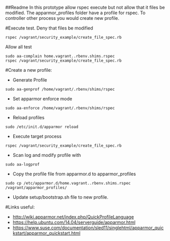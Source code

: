 ##Readme
In this prototype allow rspec execute but not allow that it files be modified.
The apparmor_profiles folder have a profile for rspec. To controller other process you would create new profile.

#Execute test.
Deny that files be modified
```
rspec /vagrant/security_example/create_file_spec.rb
```
Allow all test
```
sudo aa-complain home.vagrant..rbenv.shims.rspec
rspec /vagrant/security_example/create_file_spec.rb
```

#Create a new profile:
- Generate Profile
```
sudo aa-genprof /home/vagrant/.rbenv/shims/rspec
```
- Set apparmor enforce mode
```
sudo aa-enforce /home/vagrant/.rbenv/shims/rspec
```
- Reload profiles
```
sudo /etc/init.d/apparmor reload
```
- Execute target process
```
rspec /vagrant/security_example/create_file_spec.rb
```
- Scan log and modify profile with
```
sudo aa-logprof
```
- Copy the profile file from apparmor.d to apparmor_profiles
```
sudo cp /etc/apparmor.d/home.vagrant..rbenv.shims.rspec /vagrant/apparmor_profiles/
```
- Update setup/bootstrap.sh file to new profile.

#Links useful:
- http://wiki.apparmor.net/index.php/QuickProfileLanguage
- https://help.ubuntu.com/14.04/serverguide/apparmor.html
- https://www.suse.com/documentation/sled11/singlehtml/apparmor_quickstart/apparmor_quickstart.html